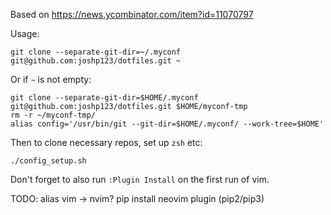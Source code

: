 Based on https://news.ycombinator.com/item?id=11070797

Usage:

```
git clone --separate-git-dir=~/.myconf git@github.com:joshp123/dotfiles.git ~

```

Or if `~` is not empty:

    git clone --separate-git-dir=$HOME/.myconf git@github.com:joshp123/dotfiles.git $HOME/myconf-tmp
    rm -r ~/myconf-tmp/
    alias config='/usr/bin/git --git-dir=$HOME/.myconf/ --work-tree=$HOME'
 
Then to clone necessary repos, set up `zsh` etc:

`./config_setup.sh`

Don't forget to also run `:Plugin Install` on the first run of vim.

TODO: alias vim -> nvim? pip install neovim plugin (pip2/pip3)
